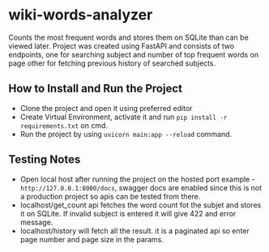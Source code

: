# wiki-words-analyzer
Counts the most frequent words and stores them on SQLite than can be viewed later. Project was created using FastAPI and consists of two endpoints, one for searching subject and number of top frequent words on page other for fetching previous history of searched subjects.

## How to Install and Run the Project
- Clone the project and open it using preferred editor
- Create Virtual Environment, activate it and run ```pip install -r requirements.txt``` on cmd.
- Run the project by using ```uvicorn main:app --reload``` command.

## Testing Notes
- Open local host after running the project on the hosted port example - ```http://127.0.0.1:8000/docs```, swagger docs are enabled since this is not a production project so apis can be tested from there.
- localhost/get_count api fetches the word count fot the subjet and stores it on SQLite. If invalid subject is entered it will give 422 and error message.
- localhost/history will fetch all the result. it is a paginated api so enter page number and page size in the params.

  

